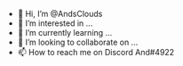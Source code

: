 - 👋 Hi, I’m @AndsClouds
- 👀 I’m interested in ...
- 🌱 I’m currently learning ...
- 💞️ I’m looking to collaborate on ...
- 📫 How to reach me on Discord And#4922

<!---
AndsClouds/AndsClouds is a ✨ special ✨ repository because its `README.md` (this file) appears on your GitHub profile.
You can click the Preview link to take a look at your changes.
--->
